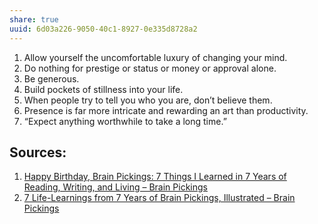 ```yaml
---
share: true
uuid: 6d03a226-9050-40c1-8927-0e335d8728a2
---
```

1. Allow yourself the uncomfortable luxury of changing your mind.
2. Do nothing for prestige or status or money or approval alone.
3. Be generous.
4. Build pockets of stillness into your life.
5. When people try to tell you who you are, don’t believe them.
6. Presence is far more intricate and rewarding an art than productivity.
7. “Expect anything worthwhile to take a long time.”

## Sources:

1. [Happy Birthday, Brain Pickings: 7 Things I Learned in 7 Years of Reading, Writing, and Living – Brain Pickings](https://www.brainpickings.org/2013/10/23/7-lessons-from-7-years/)
2. [7 Life-Learnings from 7 Years of Brain Pickings, Illustrated – Brain Pickings](https://www.brainpickings.org/2014/06/25/7-learnings-holstee-poster/)
